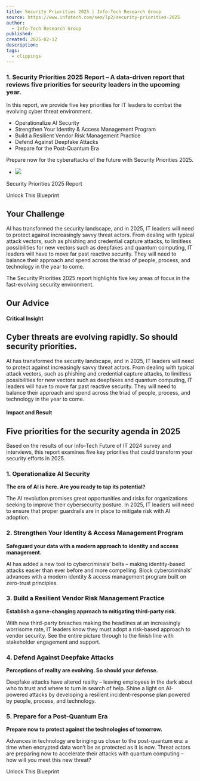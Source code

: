 ```yaml
---
title: Security Priorities 2025 | Info-Tech Research Group
source: https://www.infotech.com/sem/lp2/security-priorities-2025
author:
  - Info-Tech Research Group
published: 
created: 2025-02-12
description: 
tags:
  - clippings
---
```

### 1\. Security Priorities 2025 Report – A data-driven report that reviews five priorities for security leaders in the upcoming year.

In this report, we provide five key priorities for IT leaders to combat the evolving cyber threat environment.

- Operationalize AI Security
- Strengthen Your Identity & Access Management Program
- Build a Resilient Vendor Risk Management Practice
- Defend Against Deepfake Attacks
- Prepare for the Post-Quantum Era

Prepare now for the cyberattacks of the future with Security Priorities 2025.

- ![](https://cdn1.infotech.com/assets/icons/powerpoint-icon-20x20-b6295d5df91aba4ef6d0b06428fdcbbedb1c7bb659ad09eb134499f732616cee.png)

Security Priorities 2025 Report

Unlock This Blueprint

## Your Challenge

AI has transformed the security landscape, and in 2025, IT leaders will need to protect against increasingly savvy threat actors. From dealing with typical attack vectors, such as phishing and credential capture attacks, to limitless possibilities for new vectors such as deepfakes and quantum computing, IT leaders will have to move far past reactive security. They will need to balance their approach and spend across the triad of people, process, and technology in the year to come.

The Security Priorities 2025 report highlights five key areas of focus in the fast-evolving security environment.

## Our Advice

#### Critical Insight

## Cyber threats are evolving rapidly. So should security priorities.

AI has transformed the security landscape, and in 2025, IT leaders will need to protect against increasingly savvy threat actors. From dealing with typical attack vectors, such as phishing and credential capture attacks, to limitless possibilities for new vectors such as deepfakes and quantum computing, IT leaders will have to move far past reactive security. They will need to balance their approach and spend across the triad of people, process, and technology in the year to come.

#### Impact and Result

## Five priorities for the security agenda in 2025

Based on the results of our Info-Tech Future of IT 2024 survey and interviews, this report examines five key priorities that could transform your security efforts in 2025.

### 1\. Operationalize AI Security

**The era of AI is here. Are you ready to tap its potential?**

The AI revolution promises great opportunities and risks for organizations seeking to improve their cybersecurity posture. In 2025, IT leaders will need to ensure that proper guardrails are in place to mitigate risk with AI adoption.

### 2\. Strengthen Your Identity & Access Management Program

**Safeguard your data with a modern approach to identity and access management.**

AI has added a new tool to cybercriminals’ belts – making identity-based attacks easier than ever before and more compelling. Block cybercriminals’ advances with a modern identity & access management program built on zero-trust principles.

### 3\. Build a Resilient Vendor Risk Management Practice

**Establish a game-changing approach to mitigating third-party risk.**

With new third-party breaches making the headlines at an increasingly worrisome rate, IT leaders know they must adopt a risk-based approach to vendor security. See the entire picture through to the finish line with stakeholder engagement and support.

### 4\. Defend Against Deepfake Attacks

**Perceptions of reality are evolving. So should your defense.**

Deepfake attacks have altered reality – leaving employees in the dark about who to trust and where to turn in search of help. Shine a light on AI-powered attacks by developing a resilient incident-response plan powered by people, process, and technology.

### 5\. Prepare for a Post-Quantum Era

**Prepare now to protect against the technologies of tomorrow.**

Advances in technology are bringing us closer to the post-quantum era: a time when encrypted data won’t be as protected as it is now. Threat actors are preparing now to accelerate their attacks with quantum computing – how will you meet this new threat?

Unlock This Blueprint